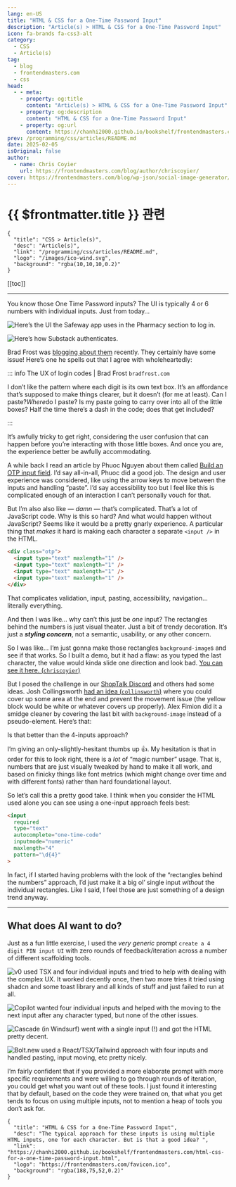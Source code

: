 ```yaml
---
lang: en-US
title: "HTML & CSS for a One-Time Password Input"
description: "Article(s) > HTML & CSS for a One-Time Password Input"
icon: fa-brands fa-css3-alt
category:
  - CSS
  - Article(s)
tag:
  - blog
  - frontendmasters.com
  - css
head:
  - - meta:
    - property: og:title
      content: "Article(s) > HTML & CSS for a One-Time Password Input"
    - property: og:description
      content: "HTML & CSS for a One-Time Password Input"
    - property: og:url
      content: https://chanhi2000.github.io/bookshelf/frontendmasters.com/html-css-for-a-one-time-password-input.html
prev: /programming/css/articles/README.md
date: 2025-02-05
isOriginal: false
author: 
  - name: Chris Coyier
    url: https://frontendmasters.com/blog/author/chriscoyier/
cover: https://frontendmasters.com/blog/wp-json/social-image-generator/v1/image/5067
---
```


# {{ $frontmatter.title }} 관련

```component VPCard
{
  "title": "CSS > Article(s)",
  "desc": "Article(s)",
  "link": "/programming/css/articles/README.md",
  "logo": "/images/ico-wind.svg",
  "background": "rgba(10,10,10,0.2)"
}
```

[[toc]]

---

<SiteInfo
  name="HTML & CSS for a One-Time Password Input"
  desc="The typical approach for these inputs is using multiple HTML inputs, one for each character. But is that a good idea? "
  url="https://frontendmasters.com/blog/html-css-for-a-one-time-password-input/"
  logo="https://frontendmasters.com/favicon.ico"
  preview="https://frontendmasters.com/blog/wp-json/social-image-generator/v1/image/5067"/>

You know those One Time Password inputs? The UI is typically 4 or 6 numbers with individual inputs. Just from today…

![Here’s the UI the Safeway app uses in the Pharmacy section to log in.](https://i0.wp.com/frontendmasters.com/blog/wp-content/uploads/2025/02/IMG_2817.png?resize=764%2C1024&ssl=1)

![Here’s how Substack authenticates.](https://i0.wp.com/frontendmasters.com/blog/wp-content/uploads/2025/02/Screenshot-2025-02-04-at-9.10.08%E2%80%AFAM.png?resize=1024%2C534&ssl=1)

Brad Frost was [<VPIcon icon="fas fa-globe"/>blogging about them](https://bradfrost.com/blog/post/the-ux-of-login-codes/) recently. They certainly have some issue! Here’s one he spells out that I agree with wholeheartedly:

::: info The UX of login codes | Brad Frost <VPIcon icon="fas fa-globe"/><code>bradfrost.com</code>

<SiteInfo
  name="The UX of login codes"
  desc="I could do a deep dive into the UX of login codes, but I'll do my best to keep it short. If your product texts/emails login codes, the experience better be amazing. The text/email never comes. You find yourself in limbo and eventually have to go fishing for the ”Didn't get your code?"
  url="https://bradfrost.com/blog/post/the-ux-of-login-codes/"
  logo="https://bradfrost.com/favicon.ico"
  preview="https://bradfrost.com/wp-content/uploads/2025/01/Screenshot-2025-01-14-at-9.13.07 AM.png"/>

I don’t like the pattern where each digit is its own text box. It’s an affordance that’s supposed to make things clearer, but it doesn’t (for me at least). Can I paste?*Where*do I paste? Is my paste going to carry over into all of the little boxes? Half the time there’s a dash in the code; does that get included?

:::

It’s awfully tricky to get right, considering the user confusion that can happen before you’re interacting with those little boxes. And once you are, the experience better be awfully accommodating.

A while back I read an article by Phuoc Nguyen about them called [<VPIcon icon="fas fa-globe"/>Build an OTP input field](https://phuoc.ng/collection/html-dom/build-an-otp-input-field/). I’d say all-in-all, Phuoc did a good job. The design and user experience was considered, like using the arrow keys to move between the inputs and handling “paste”. I’d say accessibility too but I feel like this is complicated enough of an interaction I can’t personally vouch for that.

But I’m also also like — *damn* — that’s complicated. That’s a lot of JavaScript code. Why is this so hard? And what would happen without JavaScript? Seems like it would be a pretty gnarly experience. A particular thing that *makes* it hard is making each character a separate `<input />` in the HTML.

```html
<div class="otp">
  <input type="text" maxlength="1" />
  <input type="text" maxlength="1" />
  <input type="text" maxlength="1" />
  <input type="text" maxlength="1" />
</div>
```

That complicates validation, input, pasting, accessibility, navigation… literally everything.

And then I was like… why can’t this just be *one* input? The rectangles behind the numbers is just visual theater. Just a bit of trendy decoration. It’s just a **_styling concern_**, not a semantic, usability, or any other concern.

So I was like… I’m just gonna make those rectangles `background-image`s and see if that works. So I built a demo, but it had a flaw: as you typed the last character, the value would kinda slide one direction and look bad. [You can see it here. (<VPIcon icon="fa-brands fa-codepen"/>`chriscoyier`)](https://codepen.io/chriscoyier/pen/LYqJXxW)

But I posed the challenge in our [<VPIcon icon="fas fa-globe"/>ShopTalk Discord](https://patreon.com/shoptalkshow) and others had some ideas. Josh Collingsworth [had an idea (<VPIcon icon="fa-brands fa-codepen"/>`collinsworth`)](https://codepen.io/collinsworth/pen/xxMyOqO?editors=1100) where you could cover up some area at the end and prevent the movement issue (the yellow block would be white or whatever covers up properly). Alex Fimion did it a smidge cleaner by covering the last bit with `background-image` instead of a pseudo-element. Here’s that:

<CodePen
  user="fimion"
  slug-hash="NWoOrGL"
  title="OTP Single Input"
  :default-tab="['css','result']"
  :theme="$isDarkmode ? 'dark': 'light'"/>

Is that better than the 4-inputs approach?

I’m giving an only-slightly-hesitant thumbs up 👍. My hesitation is that in order for this to look right, there is a *lot* of “magic number” usage. That is, numbers that are just visually tweaked by hand to make it all work, and based on finicky things like font metrics (which might change over time and with different fonts) rather than hard foundational layout.

So let’s call this a pretty good take. I think when you consider the HTML used alone you can see using a one-input approach feels best:

```html
<input
  required
  type="text"
  autocomplete="one-time-code"
  inputmode="numeric"
  maxlength="4"
  pattern="\d{4}"
>
```

In fact, if I started having problems with the look of the “rectangles behind the numbers” approach, I’d just make it a big ol’ single input *without* the individual rectangles. Like I said, I feel those are just something of a design trend anyway.

---

## What does AI want to do?

Just as a fun little exercise, I used the *very generic* prompt `create a 4 digit PIN input UI` with zero rounds of feedback/iteration across a number of different scaffolding tools.

![v0 used TSX and four individual inputs and tried to help with dealing with the complex UX. It worked decently once, then two more tries it tried using shadcn and some toast library and all kinds of stuff and just failed to run at all.](https://i0.wp.com/frontendmasters.com/blog/wp-content/uploads/2025/02/Screenshot-2025-02-05-at-1.58.26%E2%80%AFPM.png?resize=1024%2C726&ssl=1)

![Copilot wanted four individual inputs and helped with the moving to the next input after any character typed, but none of the other issues.](https://i0.wp.com/frontendmasters.com/blog/wp-content/uploads/2025/02/Screenshot-2025-02-05-at-2.01.50%E2%80%AFPM.png?resize=1024%2C871&ssl=1)

![Cascade (in Windsurf) went with a single input (!) and got the HTML pretty decent.](https://i0.wp.com/frontendmasters.com/blog/wp-content/uploads/2025/02/Screenshot-2025-02-05-at-2.03.15%E2%80%AFPM.png?resize=1024%2C663&ssl=1)

![Bolt.new used a React/TSX/Tailwind approach with four inputs and handled pasting, input moving, etc pretty nicely.](https://i0.wp.com/frontendmasters.com/blog/wp-content/uploads/2025/02/Screenshot-2025-02-05-at-2.04.34%E2%80%AFPM.png?resize=1024%2C761&ssl=1)

I’m fairly confident that if you provided a more elaborate prompt with more specific requirements and were willing to go through rounds of iteration, you could get what you want out of these tools. I just found it interesting that by default, based on the code they were trained on, that what you get tends to focus on using multiple inputs, not to mention a heap of tools you don’t ask for.

<!-- TODO: add ARTICLE CARD -->
```component VPCard
{
  "title": "HTML & CSS for a One-Time Password Input",
  "desc": "The typical approach for these inputs is using multiple HTML inputs, one for each character. But is that a good idea? ",
  "link": "https://chanhi2000.github.io/bookshelf/frontendmasters.com/html-css-for-a-one-time-password-input.html",
  "logo": "https://frontendmasters.com/favicon.ico",
  "background": "rgba(188,75,52,0.2)"
}
```
